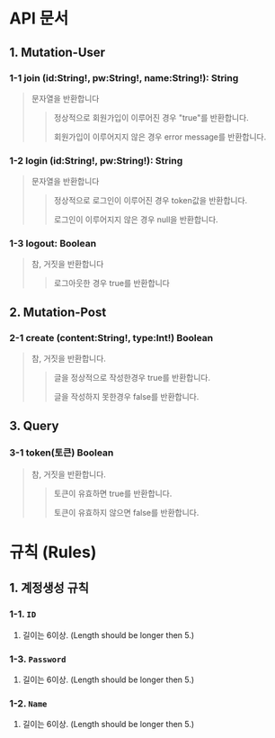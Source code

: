 # API 문서

## 1. Mutation-User

### 1-1 join (id:String!, pw:String!, name:String!): String
> 문자열을 반환합니다
>> 정상적으로 회원가입이 이루어진 경우 "true"를 반환합니다.
>>
>> 회원가입이 이루어지지 않은 경우 error message를 반환합니다.

### 1-2 login (id:String!, pw:String!): String
> 문자열을 반환합니다
>> 정상적으로 로그인이 이루어진 경우 token값을 반환합니다.
>>
>> 로그인이 이루어지지 않은 경우 null을 반환합니다.

### 1-3 logout: Boolean
> 참, 거짓을 반환합니다
>> 로그아웃한 경우 true를 반환합니다

## 2. Mutation-Post

### 2-1 create (content:String!, type:Int!) Boolean
> 참, 거짓을 반환합니다.
>> 글을 정상적으로 작성한경우 true를 반환합니다.
>>
>> 글을 작성하지 못한경우 false를 반환합니다.

## 3. Query

### 3-1 token(토큰) Boolean
> 참, 거짓을 반환합니다.
>> 토큰이 유효하면 true를 반환합니다.
>>
>> 토큰이 유효하지 않으면 false를 반환합니다.




# 규칙 (Rules)

## 1. 계정생성 규칙

### 1-1. `ID`

1. 길이는 6이상. (Length should be longer then 5.)

### 1-3. `Password`

1. 길이는 6이상. (Length should be longer then 5.)

### 1-2. `Name`

1. 길이는 6이상. (Length should be longer then 5.)
